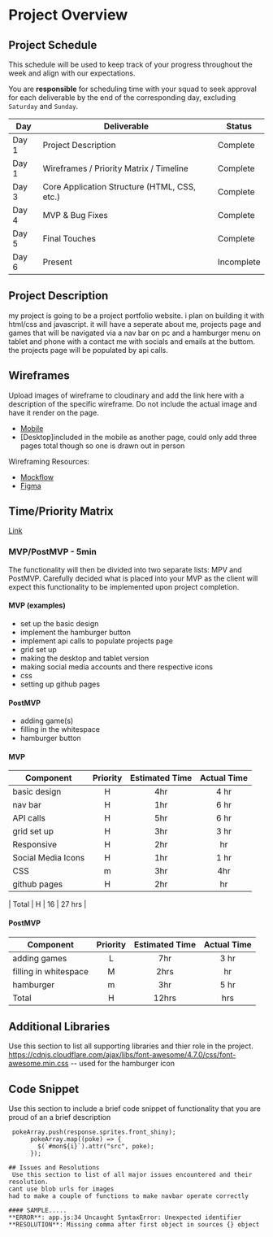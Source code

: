 # Project Overview

## Project Schedule

This schedule will be used to keep track of your progress throughout the week and align with our expectations.  

You are **responsible** for scheduling time with your squad to seek approval for each deliverable by the end of the corresponding day, excluding `Saturday` and `Sunday`.

|  Day | Deliverable | Status
|---|---| ---|
|Day 1| Project Description | Complete
|Day 1| Wireframes / Priority Matrix / Timeline | Complete
|Day 3| Core Application Structure (HTML, CSS, etc.) | Complete
|Day 4| MVP & Bug Fixes | Complete
|Day 5| Final Touches | Complete
|Day 6| Present | Incomplete


## Project Description

my project is going to be a project portfolio website. i plan on building it with html/css and javascript. it will have a seperate about me, projects page and games that will be navigated via a nav bar on pc and a hamburger menu on tablet and phone  with a contact me with socials and emails at the buttom. the projects page will be populated by api calls.

## Wireframes

Upload images of wireframe to cloudinary and add the link here with a description of the specific wireframe. Do not include the actual image and have it render on the page.  

- [Mobile](https://wireframepro.mockflow.com/#/space/MiOslQ4iPmb)
- [Desktop]included in the mobile as another page, could only add three pages total though so one is drawn out in person


Wireframing Resources:

- [Mockflow](https://mockflow.com/app/#Wireframe)
- [Figma](https://www.figma.com/)


## Time/Priority Matrix 

[Link](https://res.cloudinary.com/jkeohan/image/upload/a_270/v1591621734/project1_matrix_ocy5gc_h1kg0m.jpg)


### MVP/PostMVP - 5min

The functionality will then be divided into two separate lists: MPV and PostMVP.  Carefully decided what is placed into your MVP as the client will expect this functionality to be implemented upon project completion.  

#### MVP (examples)

- set up the basic design
- implement the hamburger button
- implement api calls to populate projects page
- grid set up
- making the desktop and tablet version
- making social media accounts and there respective icons
- css
- setting up github pages

#### PostMVP 

- adding game(s)
- filling in the whitespace
- hamburger button




#### MVP
| Component | Priority | Estimated Time | Actual Time |
| --- | :---: |  :---: | :---: | 
| basic design| H | 4hr |4 hr |
| nav bar | H | 1hr |6 hr |
| API calls | H | 5hr| 6 hr | 
| grid set up | H | 3hr |3 hr|
| Responsive | H | 2hr | hr |3 hr |
| Social Media Icons | H | 1hr | 1 hr |
| CSS | m | 3hr | 4hr |  
| github pages| H | 2hr | hr |  

| Total | H | 16 | 27 hrs |

#### PostMVP
| Component | Priority | Estimated Time | Actual Time |
| --- | :---: |  :---: | :---: | 
| adding games | L | 7hr | 3 hr |
| filling in whitespace | M | 2hrs|  hr | 
| hamburger | m | 3hr | 5 hr |  
| Total | H | 12hrs| hrs |

## Additional Libraries
 Use this section to list all supporting libraries and thier role in the project. 
 https://cdnjs.cloudflare.com/ajax/libs/font-awesome/4.7.0/css/font-awesome.min.css -- used for the hamburger icon

## Code Snippet

Use this section to include a brief code snippet of functionality that you are proud of an a brief description  

```
 pokeArray.push(response.sprites.front_shiny);
      pokeArray.map((poke) => {
        $(`#mon${i}`).attr("src", poke);
      });

## Issues and Resolutions
 Use this section to list of all major issues encountered and their resolution.
cant use blob urls for images
had to make a couple of functions to make navbar operate correctly

#### SAMPLE.....
**ERROR**: app.js:34 Uncaught SyntaxError: Unexpected identifier                                
**RESOLUTION**: Missing comma after first object in sources {} object
